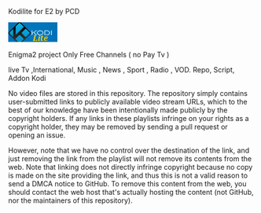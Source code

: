 Kodilite for E2
by PCD

<img src="https://github.com/Belfagor2005/Kodilite/blob/main/usr/lib/enigma2/python/Plugins/Extensions/KodiLite/plugin.png">

Enigma2 project
Only Free Channels ( no Pay Tv ) 

live Tv ,International, Music , News , Sport , Radio , VOD.
Repo, Script, Addon 
Kodi 


No video files are stored in this repository. The repository simply contains user-submitted links to publicly available video stream URLs, which to the best of our knowledge have been intentionally made publicly by the copyright holders. If any links in these playlists infringe on your rights as a copyright holder, they may be removed by sending a pull request or opening an issue.

However, note that we have no control over the destination of the link, and just removing the link from the playlist will not remove its contents from the web. Note that linking does not directly infringe copyright because no copy is made on the site providing the link, and thus this is not a valid reason to send a DMCA notice to GitHub. To remove this content from the web, you should contact the web host that's actually hosting the content (not GitHub, nor the maintainers of this repository).


